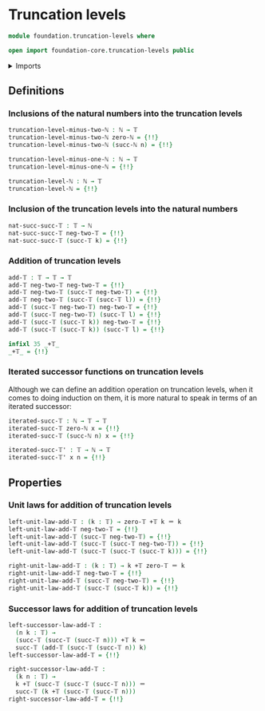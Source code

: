 # Truncation levels

```agda
module foundation.truncation-levels where

open import foundation-core.truncation-levels public
```

<details><summary>Imports</summary>

```agda
open import elementary-number-theory.natural-numbers

open import foundation.action-on-identifications-functions

open import foundation-core.function-types
open import foundation-core.identity-types
```

</details>

## Definitions

### Inclusions of the natural numbers into the truncation levels

```agda
truncation-level-minus-two-ℕ : ℕ → 𝕋
truncation-level-minus-two-ℕ zero-ℕ = {!!}
truncation-level-minus-two-ℕ (succ-ℕ n) = {!!}

truncation-level-minus-one-ℕ : ℕ → 𝕋
truncation-level-minus-one-ℕ = {!!}

truncation-level-ℕ : ℕ → 𝕋
truncation-level-ℕ = {!!}
```

### Inclusion of the truncation levels into the natural numbers

```agda
nat-succ-succ-𝕋 : 𝕋 → ℕ
nat-succ-succ-𝕋 neg-two-𝕋 = {!!}
nat-succ-succ-𝕋 (succ-𝕋 k) = {!!}
```

### Addition of truncation levels

```agda
add-𝕋 : 𝕋 → 𝕋 → 𝕋
add-𝕋 neg-two-𝕋 neg-two-𝕋 = {!!}
add-𝕋 neg-two-𝕋 (succ-𝕋 neg-two-𝕋) = {!!}
add-𝕋 neg-two-𝕋 (succ-𝕋 (succ-𝕋 l)) = {!!}
add-𝕋 (succ-𝕋 neg-two-𝕋) neg-two-𝕋 = {!!}
add-𝕋 (succ-𝕋 neg-two-𝕋) (succ-𝕋 l) = {!!}
add-𝕋 (succ-𝕋 (succ-𝕋 k)) neg-two-𝕋 = {!!}
add-𝕋 (succ-𝕋 (succ-𝕋 k)) (succ-𝕋 l) = {!!}

infixl 35 _+𝕋_
_+𝕋_ = {!!}
```

### Iterated successor functions on truncation levels

Although we can define an addition operation on truncation levels, when it comes
to doing induction on them, it is more natural to speak in terms of an iterated
successor:

```agda
iterated-succ-𝕋 : ℕ → 𝕋 → 𝕋
iterated-succ-𝕋 zero-ℕ x = {!!}
iterated-succ-𝕋 (succ-ℕ n) x = {!!}

iterated-succ-𝕋' : 𝕋 → ℕ → 𝕋
iterated-succ-𝕋' x n = {!!}
```

## Properties

### Unit laws for addition of truncation levels

```agda
left-unit-law-add-𝕋 : (k : 𝕋) → zero-𝕋 +𝕋 k ＝ k
left-unit-law-add-𝕋 neg-two-𝕋 = {!!}
left-unit-law-add-𝕋 (succ-𝕋 neg-two-𝕋) = {!!}
left-unit-law-add-𝕋 (succ-𝕋 (succ-𝕋 neg-two-𝕋)) = {!!}
left-unit-law-add-𝕋 (succ-𝕋 (succ-𝕋 (succ-𝕋 k))) = {!!}

right-unit-law-add-𝕋 : (k : 𝕋) → k +𝕋 zero-𝕋 ＝ k
right-unit-law-add-𝕋 neg-two-𝕋 = {!!}
right-unit-law-add-𝕋 (succ-𝕋 neg-two-𝕋) = {!!}
right-unit-law-add-𝕋 (succ-𝕋 (succ-𝕋 k)) = {!!}
```

### Successor laws for addition of truncation levels

```agda
left-successor-law-add-𝕋 :
  (n k : 𝕋) →
  (succ-𝕋 (succ-𝕋 (succ-𝕋 n))) +𝕋 k ＝
  succ-𝕋 (add-𝕋 (succ-𝕋 (succ-𝕋 n)) k)
left-successor-law-add-𝕋 = {!!}

right-successor-law-add-𝕋 :
  (k n : 𝕋) →
  k +𝕋 (succ-𝕋 (succ-𝕋 (succ-𝕋 n))) ＝
  succ-𝕋 (k +𝕋 (succ-𝕋 (succ-𝕋 n)))
right-successor-law-add-𝕋 = {!!}
```
